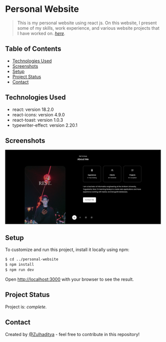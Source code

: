 # Personal Website

>This is my personal website using react js. On this website, I present some of my skills, work experience, and various website projects that I have worked on. [_here_](https://zulhaditya.netlify.app/).

## Table of Contents

- [Technologies Used](#technologies-used)
- [Screenshots](#screenshots)
- [Setup](#setup)
- [Project Status](#project-status)
- [Contact](#contact)

## Technologies Used

 - react: version 18.2.0
 - react-icons: version 4.9.0
 - react-toast: version 1.0.3
 - typewriter-effect: version 2.20.1

## Screenshots

![Example screenshot](./public/personal-website.png)

## Setup

To customize and run this project, install it locally using npm:

```bash
$ cd ../personal-website
$ npm install
$ npm run dev
```

Open [http://localhost:3000](http://localhost:3000) with your browser to see the result.

## Project Status

Project is: _complete._ <!-- / _complete_ / _no longer being worked on_. reason ? -->

## Contact

Created by [@Zulhaditya](https://itsmyportofolio.netlify.app/) - feel free to contribute in this repository!

